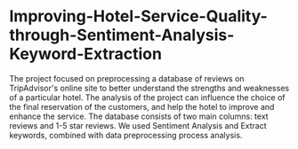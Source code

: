 # Improving-Hotel-Service-Quality-through-Sentiment-Analysis-Keyword-Extraction

The project focused on preprocessing a database of reviews on TripAdvisor's online site to better understand the strengths and weaknesses of a particular hotel. The analysis of the project can influence the choice of the final reservation of the customers, and help the hotel to improve and enhance the service. The database consists of two main columns: text reviews and 1-5 star reviews. We used Sentiment Analysis and Extract keywords, combined with data preprocessing process analysis.
